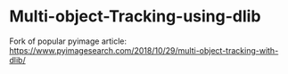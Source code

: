 # Multi-object-Tracking-using-dlib
Fork of popular pyimage article: https://www.pyimagesearch.com/2018/10/29/multi-object-tracking-with-dlib/
